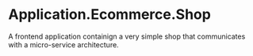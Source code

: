 # Application.Ecommerce.Shop
A frontend application containign a very simple shop that communicates with a micro-service architecture.